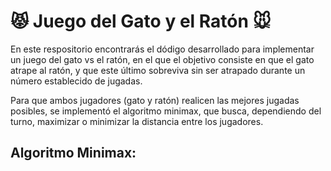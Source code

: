 # 😾 Juego del Gato y el Ratón 🐭

En este respositorio encontrarás el dódigo desarrollado para implementar un juego del gato vs el ratón, en el que el objetivo consiste en que el gato atrape al ratón, y que este último sobreviva sin ser atrapado durante un número establecido de jugadas.

Para que ambos jugadores (gato y ratón) realicen las mejores jugadas posibles, se implementó el algoritmo minimax, que busca, dependiendo del turno, maximizar o minimizar la distancia entre los jugadores.

## Algoritmo Minimax:

